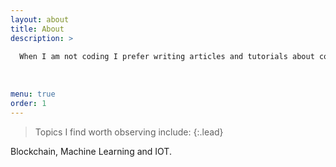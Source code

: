 ```yaml
---
layout: about
title: About
description: >
  
  When I am not coding I prefer writing articles and tutorials about coding. I believe in life long learning and sharing coding experiences. 
    
  
  
menu: true
order: 1
---
```

  

> Topics I find worth observing include:
{:.lead}

  Blockchain, Machine Learning and IOT.

[^4]: Actual page load speed depends on your hosting provider, resolution of embedded images and usage of 3rd party plugins.  

